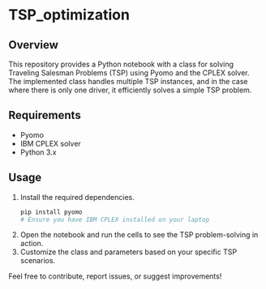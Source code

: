 # TSP_optimization

## Overview
This repository provides a Python notebook with a class for solving Traveling Salesman Problems (TSP) using Pyomo and the CPLEX solver. The implemented class handles multiple TSP instances, and in the case where there is only one driver, it efficiently solves a simple TSP problem.

## Requirements
- Pyomo
- IBM CPLEX solver
- Python 3.x

## Usage
1. Install the required dependencies.
    ```bash
    pip install pyomo
    # Ensure you have IBM CPLEX installed on your laptop
    ```
2. Open the notebook and run the cells to see the TSP problem-solving in action.
3. Customize the class and parameters based on your specific TSP scenarios.

Feel free to contribute, report issues, or suggest improvements!

